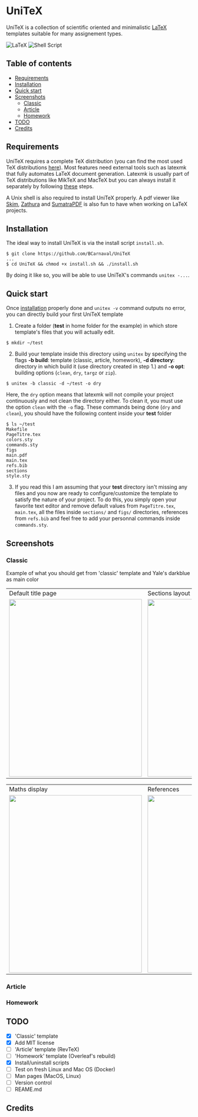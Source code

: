 # UniTeX

UniTeX is a collection of scientific oriented and minimalistic [LaTeX](https://www.latex-project.org/) templates suitable for many assignement types.

![LaTeX](https://img.shields.io/badge/latex-%23008080.svg?style=for-the-badge&logo=latex&logoColor=white) ![Shell Script](https://img.shields.io/badge/shell_script-%23121011.svg?style=for-the-badge&logo=gnu-bash&logoColor=white)

## Table of contents

- [Requirements](#requirements)
- [Installation](#installation)
- [Quick start](#quick-start)
- [Screenshots](#screenshots)
  - [Classic](#classic)
  - [Article](#article)
  - [Homework](#homework)
- [TODO](#todo)
- [Credits](#credits)

## Requirements

UniTeX requires a complete TeX distribution (you can find the most used TeX distributions
[here](https://www.latex-project.org/get/#tex-distributions)). Most features need external tools such as latexmk that fully automates LaTeX document generation. Latexmk is usually part of TeX distributions like MikTeX and MacTeX but you can always install it separately by following [these](https://mg.readthedocs.io/latexmk.html) steps.

A Unix shell is also required to install UniTeX properly. A pdf viewer like [Skim](https://skim-app.sourceforge.io/),
[Zathura](https://pwmt.org/projects/zathura/index.html) and [SumatraPDF](https://www.sumatrapdfreader.org/free-pdf-reader) is also fun to have
when working on LaTeX projects.

## Installation

The ideal way to install UniTeX is via the install script `install.sh`.

```shell
$ git clone https://github.com/BCarnaval/UniTeX
...
$ cd UniTeX && chmod +x install.sh && ./install.sh
```

By doing it like so, you will be able to use UniTeX's commands `unitex -...`.

## Quick start

Once [installation](#Installation) properly done and `unitex -v` command outputs no error, you can directly build
your first UniTeX template

1. Create a folder (**test** in home folder for the example) in which store template's files that you will actually edit.

```shell
$ mkdir ~/test
```

2. Build your template inside this directory using `unitex` by specifying the flags **-b build**: template (classic, article, homework), **-d directory**: directory in which build it (use directory created in step 1.) and **-o opt**: building options (`clean`, `dry`, `targz` or `zip`).

```shell
$ unitex -b classic -d ~/test -o dry
```

Here, the `dry` option means that latexmk will not compile your project continuously and not clean the directory either. To clean it, you must use the option `clean` with the `-o` flag. These commands being done (`dry` and `clean`), you should have the following content inside your **test** folder

```shell
$ ls ~/test
Makefile
PageTitre.tex
colors.sty
commands.sty
figs
main.pdf
main.tex
refs.bib
sections
style.sty
```

3. If you read this I am assuming that your **test** directory isn't missing any files and you now are ready to configure/customize the template to satisfy the nature of your project. To do this, you simply open your favorite text editor and remove default values from `PageTitre.tex`, `main.tex`, all the files inside `sections/` and `figs/` directories, references from `refs.bib` and feel free to add your personnal commands inside `commands.sty`.

## Screenshots

### Classic

Example of what you should get from 'classic' template and Yale's darkblue as main color

<table>
  <tr>
    <td>Default title page</td>
    <td>Sections layout</td>
  </tr>
  <tr>
    <td><img src="/../screenshots/screenshots/title_screen.png" width=360 height=480></td>
    <td><img src="/../screenshots/screenshots/mid_screen.png" width=360 height=480></td>
  </tr>
 </table>

<table>
  <tr>
    <td>Maths display</td>
    <td>References</td>
  </tr>
  <tr>
    <td><img src="/../screenshots/screenshots/math_screen.png" width=360 height=480></td>
    <td><img src="/../screenshots/screenshots/refs_screen.png" width=360 height=480></td>
  </tr>
 </table>
 
### Article

### Homework

## TODO

- [x] 'Classic' template
- [x] Add MIT license
- [ ] 'Article' template (RevTeX)
- [ ] 'Homework' template (Overleaf's rebuild)
- [x] Install/uninstall scripts
- [ ] Test on fresh Linux and Mac OS (Docker)
- [ ] Man pages (MacOS, Linux)
- [ ] Version control
- [ ] REAME.md

## Credits
